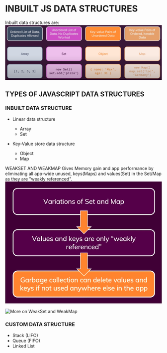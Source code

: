 # INBUILT JS DATA STRUCTURES

Inbuilt data structures are:
![Image about inbuilt DS in JavaScript](../documentation/inbuilt-data-types-JS.png)

## TYPES OF JAVASCRIPT DATA STRUCTURES

### INBUILT DATA STRUCTURE

- Linear data structure

  - Array
  - Set

- Key-Value store data structure

  - Object
  - Map

WEAKSET AND WEAKMAP
Gives Memory gain and app performance by eliminating all app-wide unused, keys(Maps) and values(Set) in the Set/Map as they are "weakly referenced".
![Image about WeakSet & WeakMap in JavaScript](../documentation/weakset-weakmap.png)

![More on WeakSet and WeakMap](https://javascript.info/weakmap-weakset)

### CUSTOM DATA STRUCTURE

- Stack (LIFO)
- Queue (FIFO)
- Linked List
